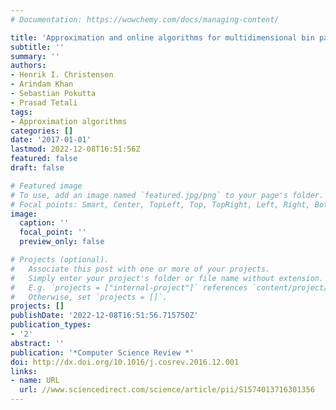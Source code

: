 ```yaml
---
# Documentation: https://wowchemy.com/docs/managing-content/

title: 'Approximation and online algorithms for multidimensional bin packing: A survey '
subtitle: ''
summary: ''
authors:
- Henrik I. Christensen
- Arindam Khan
- Sebastian Pokutta
- Prasad Tetali
tags:
- Approximation algorithms
categories: []
date: '2017-01-01'
lastmod: 2022-12-08T16:51:56Z
featured: false
draft: false

# Featured image
# To use, add an image named `featured.jpg/png` to your page's folder.
# Focal points: Smart, Center, TopLeft, Top, TopRight, Left, Right, BottomLeft, Bottom, BottomRight.
image:
  caption: ''
  focal_point: ''
  preview_only: false

# Projects (optional).
#   Associate this post with one or more of your projects.
#   Simply enter your project's folder or file name without extension.
#   E.g. `projects = ["internal-project"]` references `content/project/deep-learning/index.md`.
#   Otherwise, set `projects = []`.
projects: []
publishDate: '2022-12-08T16:51:56.715750Z'
publication_types:
- '2'
abstract: ''
publication: '*Computer Science Review *'
doi: http://dx.doi.org/10.1016/j.cosrev.2016.12.001
links:
- name: URL
  url: //www.sciencedirect.com/science/article/pii/S1574013716301356
---
```

